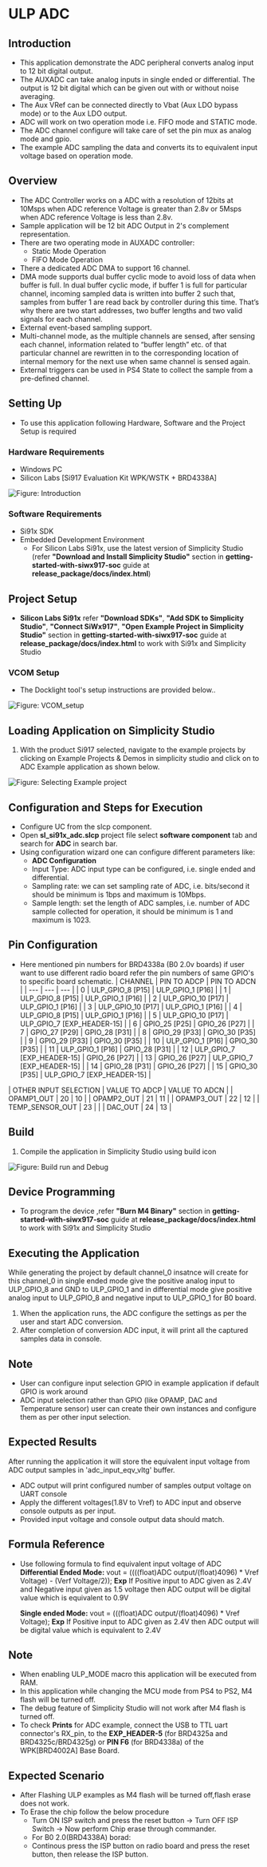 
# ULP ADC

## Introduction

- This application demonstrate the ADC peripheral converts analog input to 12 bit digital output.
- The AUXADC can take analog inputs in single ended or differential. The output is 12 bit digital which can be given out with or without noise averaging.
- The Aux VRef can be connected directly to Vbat (Aux LDO bypass mode) or to the Aux LDO output.
- ADC will work on two operation mode i.e. FIFO mode and STATIC mode.
- The ADC channel configure will take care of set the pin mux as analog mode and gpio.
- The example ADC sampling the data and converts its to equivalent input voltage based on operation mode.

## Overview

- The ADC Controller works on a ADC with a resolution of 12bits at 10Msps when ADC reference Voltage is greater than 2.8v or 5Msps when ADC reference Voltage is less than 2.8v.
- Sample application will be 12 bit ADC Output in 2's complement representation.
- There are two operating mode in AUXADC controller:
  - Static Mode Operation
  - FIFO Mode Operation
- There a dedicated ADC DMA to support 16 channel.
- DMA mode supports dual buffer cyclic mode to avoid loss of data when buffer is full. In dual buffer cyclic mode, if buffer 1 is full for particular channel, incoming sampled
  data is written into buffer 2 such that, samples from buffer 1 are read back by controller during this time. That’s why there are two start addresses, two buffer lengths and
  two valid signals for each channel.
- External event-based sampling support.
- Multi-channel mode, as the multiple channels are sensed, after sensing each channel, information related to “buffer length” etc. of that particular channel are rewritten
  in to the corresponding location of internal memory for the next use when same channel is sensed again.
- External triggers can be used in PS4 State to collect the sample from a pre-defined channel.

## Setting Up

- To use this application following Hardware, Software and the Project Setup is required

### Hardware Requirements  

- Windows PC
- Silicon Labs [Si917 Evaluation Kit WPK/WSTK + BRD4338A]

![Figure: Introduction](resources/readme/image500a.png)

### Software Requirements

- Si91x SDK
- Embedded Development Environment
  - For Silicon Labs Si91x, use the latest version of Simplicity Studio (refer **"Download and Install Simplicity Studio"** section in **getting-started-with-siwx917-soc** guide at **release_package/docs/index.html**)

## Project Setup

- **Silicon Labs Si91x** refer **"Download SDKs"**, **"Add SDK to Simplicity Studio"**, **"Connect SiWx917"**, **"Open Example Project in Simplicity Studio"** section in **getting-started-with-siwx917-soc** guide at **release_package/docs/index.html** to work with Si91x and Simplicity Studio

### VCOM Setup

- The Docklight tool's setup instructions are provided below..

![Figure: VCOM_setup](resources/readme/vcom.png)

## Loading Application on Simplicity Studio

1. With the product Si917 selected, navigate to the example projects by clicking on Example Projects & Demos
   in simplicity studio and click on to ADC Example application as shown below.

![Figure: Selecting Example project](resources/readme/image500b.png)

## Configuration and Steps for Execution

- Configure UC from the slcp component.
- Open **sl_si91x_adc.slcp** project file select **software component** tab and search for **ADC** in search bar.
- Using configuration wizard one can configure different parameters like:
  - **ADC Configuration**
  - Input Type: ADC input type can be configured, i.e. single ended and differential.
  - Sampling rate: we can set sampling rate of ADC, i.e. bits/second it should be minimum is 1bps and maximum is 10Mbps.
  - Sample length: set the length of ADC samples, i.e. number of ADC sample collected for operation, it should be minimum is 1 and maximum is 1023.

## Pin Configuration

- Here mentioned pin numbers for BRD4338a (B0 2.0v boards) if user want to use different radio board refer the pin numbers of same GPIO's to specific board schematic.
| CHANNEL | PIN TO ADCP | PIN TO ADCN |
| --- | --- | --- |
| 0 | ULP_GPIO_8 [P15] | ULP_GPIO_1 [P16] |
| 1 | ULP_GPIO_8 [P15] | ULP_GPIO_1 [P16] |
| 2 | ULP_GPIO_10 [P17] | ULP_GPIO_1 [P16] |
| 3 | ULP_GPIO_10 [P17] | ULP_GPIO_1 [P16] |
| 4 | ULP_GPIO_8 [P15] | ULP_GPIO_1 [P16] |
| 5 | ULP_GPIO_10 [P17] | ULP_GPIO_7 [EXP_HEADER-15] |
| 6 | GPIO_25 [P25] | GPIO_26 [P27] |
| 7 | GPIO_27 [P29] | GPIO_28 [P31] |
| 8 | GPIO_29 [P33] | GPIO_30 [P35] |
| 9 | GPIO_29 [P33] | GPIO_30 [P35] |
| 10 | ULP_GPIO_1 [P16] | GPIO_30 [P35] |
| 11 | ULP_GPIO_1 [P16] | GPIO_28 [P31] |
| 12 | ULP_GPIO_7 [EXP_HEADER-15] | GPIO_26 [P27] |
| 13 | GPIO_26 [P27] | ULP_GPIO_7 [EXP_HEADER-15] |
| 14 | GPIO_28 [P31] | GPIO_26 [P27] |
| 15 | GPIO_30 [P35] | ULP_GPIO_7 [EXP_HEADER-15] |

| OTHER INPUT SELECTION | VALUE TO ADCP | VALUE TO ADCN |
| OPAMP1_OUT | 20 | 10 |
| OPAMP2_OUT | 21 | 11 |
| OPAMP3_OUT | 22 | 12 |
| TEMP_SENSOR_OUT | 23 | |
| DAC_OUT | 24 | 13 |

## Build

1. Compile the application in Simplicity Studio using build icon

![Figure: Build run and Debug](resources/readme/image500c.png)

## Device Programming

- To program the device ,refer **"Burn M4 Binary"** section in **getting-started-with-siwx917-soc** guide at **release_package/docs/index.html** to work with Si91x and Simplicity Studio

## Executing the Application

While generating the project by default channel_0 insatnce will create for this channel_0 in single ended mode give the positive analog input to ULP_GPIO_8 and GND to ULP_GPIO_1 and
in differential mode give positive analog input to ULP_GPIO_8 and negative input to ULP_GPIO_1 for B0 board.

1. When the application runs, the ADC configure the settings as per the user and start ADC conversion.
2. After completion of conversion ADC input, it will print all the captured samples data in console.

## Note

- User can configure input selection GPIO in example application if default GPIO is work around
- ADC input selection rather than GPIO (like OPAMP, DAC and Temperature sensor) user can create their own instances and configure them as per other input selection.

## Expected Results

After running the application it will store the equivalent input voltage from ADC output
samples in 'adc_input_eqv_vltg' buffer.

- ADC output will print configured number of samples output voltage on UART console
- Apply the different voltages(1.8V to Vref) to ADC input and observe console outputs as per input.
- Provided input voltage and console output data should match.

## Formula Reference

- Use following formula to find equivalent input voltage of ADC
   **Differential Ended Mode:**
   vout = ((((float)ADC output/(float)4096) * Vref Voltage) - (Verf Voltage/2));
   **Exp**
   If Positive input to ADC given as 2.4V and Negative input given as 1.5 voltage then
   ADC output will be digital value which is equivalent to 0.9V

   **Single ended Mode:**
   vout = (((float)ADC output/(float)4096) * Vref Voltage);
   **Exp**
   If Positive input to ADC given as 2.4V then ADC output will be digital value which is equivalent to 2.4V

## Note

- When enabling ULP_MODE macro this application will be executed from RAM.
- In this application while changing the MCU mode from PS4 to PS2, M4 flash will be turned off.
- The debug feature of Simplicity Studio will not work after M4 flash is turned off.
- To check **Prints** for ADC example, connect the USB to TTL uart connector's RX_pin,
   to the **EXP_HEADER-5** (for BRD4325a and BRD4325c/BRD4325g) or **PIN F6** (for BRD4338a) of the WPK[BRD4002A] Base Board.
 
## Expected Scenario

- After Flashing ULP examples as M4 flash will be turned off,flash erase does not work.
- To Erase the chip follow the below procedure
  - Turn ON ISP switch and press the reset button → Turn OFF ISP Switch → Now perform Chip erase
      through commander.
  - For B0 2.0(BRD4338A) borad:
  - Continous press the ISP button on radio board and press the reset button, then release the ISP button. 
